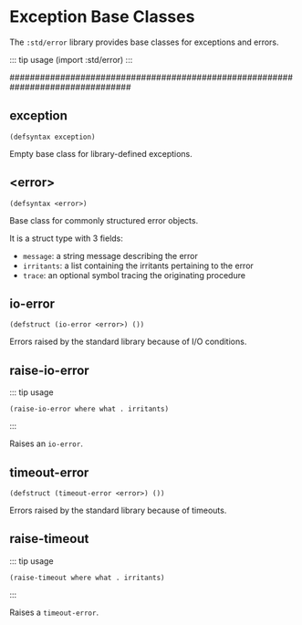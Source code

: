 # Exception Base Classes

The `:std/error` library provides base classes for exceptions and errors.

::: tip usage
(import :std/error)
:::


################################################################################
## exception

```
(defsyntax exception)
```

Empty base class for library-defined exceptions.

## &lt;error&gt;

```
(defsyntax <error>)
```

Base class for commonly structured error objects.

It is a struct type with 3 fields:
- `message`: a string message describing the error
- `irritants`: a list containing the irritants pertaining to the error
- `trace`: an optional symbol tracing the originating procedure

## io-error

```
(defstruct (io-error <error>) ())
```

Errors raised by the standard library because of I/O conditions.

## raise-io-error

::: tip usage
```
(raise-io-error where what . irritants)
```
:::

Raises an `io-error`.

## timeout-error

```
(defstruct (timeout-error <error>) ())
```

Errors raised by the standard library because of timeouts.

## raise-timeout

::: tip usage
```
(raise-timeout where what . irritants)
```
:::

Raises a `timeout-error`.
